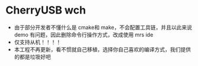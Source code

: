 # CherryUSB wch

- 由于部分开发者不懂什么是 cmake和 make，不会配置工具链，并且以此来说 demo 有问题，因此删除命令行操作方式，改成使用 mrs ide
- 仅支持从机！！！！
- 本工程不再更新，看不惯就自己移植，选择你自己喜欢的编译方式，我们提供的都是垃圾好吧